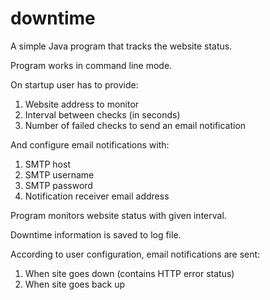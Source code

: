 downtime
========

A simple Java program that tracks the website status.

Program works in command line mode.

On startup user has to provide:

1. Website address to monitor
2. Interval between checks (in seconds)
3. Number of failed checks to send an email notification

And configure email notifications with:

1. SMTP host
2. SMTP username
3. SMTP password
4. Notification receiver email address

Program monitors website status with given interval.

Downtime information is saved to log file.

According to user configuration, email notifications are sent:

1. When site goes down (contains HTTP error status)
2. When site goes back up
